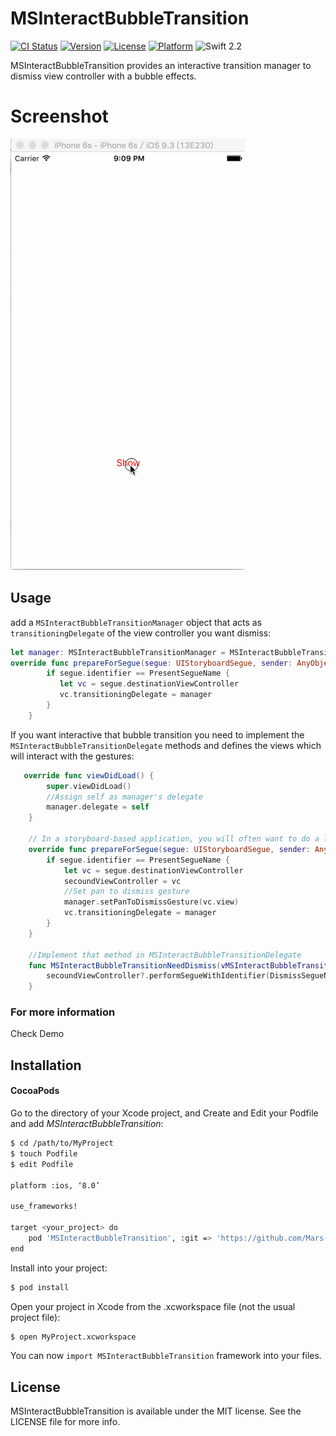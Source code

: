# MSInteractBubbleTransition

[![CI Status](http://img.shields.io/travis/Mars-Shen/MSInteractBubbleTransition.svg?style=flat)](https://travis-ci.org/Mars-Shen/MSInteractBubbleTransition)
[![Version](https://img.shields.io/cocoapods/v/MSInteractBubbleTransition.svg?style=flat)](http://cocoapods.org/pods/MSInteractBubbleTransition)
[![License](https://img.shields.io/cocoapods/l/MSInteractBubbleTransition.svg?style=flat)](http://cocoapods.org/pods/MSInteractBubbleTransition)
[![Platform](https://img.shields.io/cocoapods/p/MSInteractBubbleTransition.svg?style=flat)](http://cocoapods.org/pods/MSInteractBubbleTransition)
![Swift 2.2](https://img.shields.io/badge/swift-2.2-orange.svg)

MSInteractBubbleTransition provides an interactive transition manager to dismiss view controller with a bubble effects.

# Screenshot
![MSInteractBubbleTransition](https://raw.githubusercontent.com/Mars-Shen/MSInteractBubbleTransition/master/ScreenShot/Demo1.gif)

## Usage
add a `MSInteractBubbleTransitionManager` object that acts as `transitioningDelegate` of the view controller you want dismiss:
```swift
let manager: MSInteractBubbleTransitionManager = MSInteractBubbleTransitionManager()
override func prepareForSegue(segue: UIStoryboardSegue, sender: AnyObject?) {
        if segue.identifier == PresentSegueName {
           let vc = segue.destinationViewController
           vc.transitioningDelegate = manager
        }
    }
```
If you want interactive that bubble transition you need to implement the `MSInteractBubbleTransitionDelegate` methods and defines the views which will interact with the gestures:
```swift
   override func viewDidLoad() {
        super.viewDidLoad()
        //Assign self as manager's delegate
        manager.delegate = self
    }

    // In a storyboard-based application, you will often want to do a little preparation before navigation
    override func prepareForSegue(segue: UIStoryboardSegue, sender: AnyObject?) {
        if segue.identifier == PresentSegueName {
            let vc = segue.destinationViewController
            secoundViewController = vc
            //Set pan to dismiss gesture
            manager.setPanToDismissGesture(vc.view)
            vc.transitioningDelegate = manager
        }
    }
 
    //Implement that method in MSInteractBubbleTransitionDelegate
    func MSInteractBubbleTransitionNeedDismiss(vMSInteractBubbleTransitionManager: MSInteractBubbleTransitionManager){
        secoundViewController?.performSegueWithIdentifier(DismissSegueName, sender: self)
    }
```
  
### For more information
Check Demo

## Installation
#### CocoaPods
Go to the directory of your Xcode project, and Create and Edit your Podfile and add _MSInteractBubbleTransition_:

``` bash
$ cd /path/to/MyProject
$ touch Podfile
$ edit Podfile

platform :ios, ‘8.0’

use_frameworks!

target <your_project> do
    pod 'MSInteractBubbleTransition', :git => 'https://github.com/Mars-Shen/MSInteractBubbleTransition.git'
end
```

Install into your project:

``` bash
$ pod install
```

Open your project in Xcode from the .xcworkspace file (not the usual project file):

``` bash
$ open MyProject.xcworkspace
```
You can now `import MSInteractBubbleTransition` framework into your files.

## License

MSInteractBubbleTransition is available under the MIT license. See the LICENSE file for more info.
